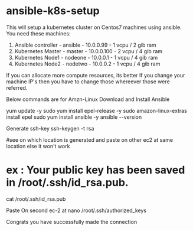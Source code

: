 # ansible-k8s-setup
This will setup a kubernetes cluster on Centos7 machines using ansible.
You need these machines:
1. Ansible controller - ansible - 10.0.0.99 - 1 vcpu / 2 gib ram
2. Kubernetes Master - master - 10.0.0.100 - 2 vcpu / 4 gib ram
3. Kubernetes Node1 - nodeone - 10.0.0.1 - 1 vcpu / 4 gib ram
4. Kubernetes Node2 - nodetwo - 10.0.0.2 - 1 vcpu / 4 gib ram

If you can allocate more compute resources, its better
If you change your machine IP's then you have to change those whereever
those were referred.

Below commands are for Amzn-Linux
Download and Install Ansible

 yum update -y
 sudo yum install epel-release -y
 sudo amazon-linux-extras install epel
 sudo yum install ansible -y
 ansible --version

Generate ssh-key
ssh-keygen -t rsa

#see on which location is generated and paste on other ec2 at same location else it won't work
# ex : Your public key has been saved in /root/.ssh/id_rsa.pub.
cat /root/.ssh/id_rsa.pub 

Paste On second ec-2 at 
 nano /root/.ssh/authorized_keys 
 
Congrats you have successfully made the connection





